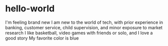 # hello-world
I'm feeling brand new
I am new to the world of tech, with prior experience in banking, customer service, child supervision, and minor exposure to market research
I like basketball, video games with friends or solo, and I love a good story
My favorite color is blue

